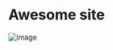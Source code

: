 # Awesome site
![image](https://github.com/user-attachments/assets/5e764df3-08e5-470b-8ea4-ddf2eda6fb99)
